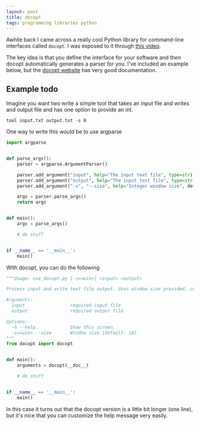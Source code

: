 ```yaml
---
layout: post
title: docopt
tags: programming libraries python
---
```


Awhile back I came across a really cool Python library for command-line interfaces called `docopt`. I was exposed to it through [this video](https://www.youtube.com/watch?v=pXhcPJK5cMc).

The key idea is that you define the interface for your software and then docopt automatically generates a parser for you. I've included an example below, but the [docopt website](http://docopt.org/) has very good documentation.

## Example todo

Imagine you want two write a simple tool that takes an input file and writes and output file and has one option to provide an int.

```
tool input.txt output.txt -s 8
```

One way to write this would be to use argparse

```python
import argparse


def parse_args():
    parser = argparse.ArgumentParser()

    parser.add_argument("input", help="The input text file", type=str)
    parser.add_argument("output", help="The input text file", type=str)
    parser.add_argument("-s", "--size", help="Integer window size", default=10, type=int)

    args = parser.parse_args()
    return args


def main():
    args = parse_args()

    # do stuff


if __name__ == '__main__':
    main()
```

With docopt, you can do the following

```python
"""Usage: use_docopt.py [-s=<win>] <input> <output>

Process input and write text file output. Uses window size provided, or default of 10.

Arguments:
  input                 required input file
  output                required output file

Options:
  -h --help.            Show this screen.
  -s=<win> --size       Window size [default: 10].
"""
from docopt import docopt


def main():
    arguments = docopt(__doc__)

    # do stuff


if __name__ == '__main__':
    main()
```

In this case it turns out that the docopt version is a little bit longer (one line), but it's nice that you can customize the help message very easily.

